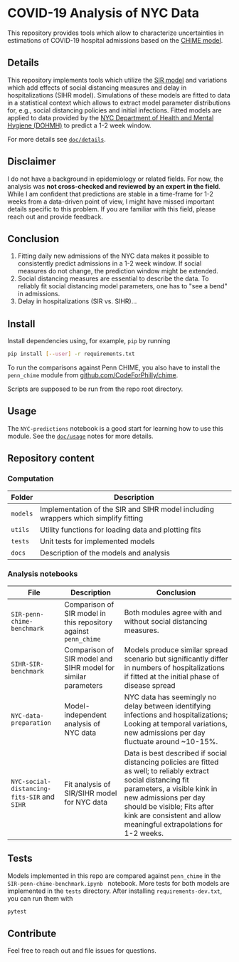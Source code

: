 # COVID-19 Analysis of NYC Data

This repository provides tools which allow to characterize uncertainties in estimations of COVID-19 hospital admissions based on the [CHIME model](https://github.com/CodeForPhilly/chime).

## Details

This repository implements tools which utilize the [SIR model](https://en.wikipedia.org/wiki/Compartmental_models_in_epidemiology#The_SIR_model) and variations which add effects of social distancing measures and delay in hospitalizations (SIHR model).
Simulations of these models are fitted to data in a statistical context which allows to extract model parameter distributions for, e.g., social distancing policies and initial infections.
Fitted models are applied to data provided by the [NYC Department of Health and Mental Hygiene (DOHMH)](https://github.com/nychealth/coronavirus-data) to predict a 1-2 week window.

For more details see [`doc/details`](doc/details.md).

## Disclaimer

I do not have a background in epidemiology or related fields.
For now, the analysis was **not cross-checked and reviewed by an expert in the field**.
While I am confident that predictions are stable in a time-frame for 1-2 weeks from a data-driven point of view, I might have missed important details specific to this problem.
If you are familiar with this field, please reach out and provide feedback.

## Conclusion

1. Fitting daily new admissions of the NYC data makes it possible to consistently predict admissions in a 1-2 week window.
If social measures do not change, the prediction window might be extended.
2. Social distancing measures are essential to describe the data. To reliably fit social distancing model parameters, one has to "see a bend" in admissions.
3. Delay in hospitalizations (SIR vs. SIHR)...



## Install

Install dependencies using, for example, `pip` by running
```bash
pip install [--user] -r requirements.txt
```
To run the comparisons against Penn CHIME, you also have to install the `penn_chime` module from [github.com/CodeForPhilly/chime](https://github.com/CodeForPhilly/chime).

Scripts are supposed to be run from the repo root directory.


## Usage

The `NYC-predictions` notebook is a good start for learning how to use this module.
See the [`doc/usage`](doc/usage.md) notes for more details.


## Repository content

### Computation

Folder | Description
---|---
`models` | Implementation of the SIR and SIHR model including wrappers which simplify fitting
`utils` | Utility functions for loading data and plotting fits
`tests` | Unit tests for implemented models
`docs` | Description of the models and analysis

### Analysis notebooks

File | Description | Conclusion
---|---|---
`SIR-penn-chime-benchmark` | Comparison of SIR model in this repository against `penn_chime` | Both modules agree with and without social distancing measures.
`SIHR-SIR-benchmark` | Comparison of SIR model and SIHR model for similar parameters | Models produce similar spread scenario but significantly differ in numbers of hospitalizations if fitted at the initial phase of disease spread
`NYC-data-preparation` | Model-independent analysis of NYC data | NYC data has seemingly no delay between identifying infections and hospitalizations; Looking at temporal variations, new admissions per day fluctuate around ~10-15%.
`NYC-social-distancing-fits-SIR` and `SIHR` | Fit analysis of SIR/SIHR model for NYC data | Data is best described if social distancing policies are fitted as well; to reliably extract social distancing fit parameters, a visible kink in new admissions per day should be visible; Fits after kink are consistent and allow meaningful extrapolations for 1-2 weeks.

## Tests

Models implemented in this repo are compared against `penn_chime` in the `SIR-penn-chime-benchmark.ipynb ` notebook.
More tests for both models are implemented in the `tests` directory.
After installing `requirements-dev.txt`, you can run them with
```bash
pytest
```

## Contribute

Feel free to reach out and file issues for questions.
